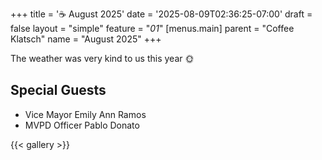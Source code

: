 +++
title = '☕ August 2025'
date = '2025-08-09T02:36:25-07:00'
draft = false
layout = "simple"
feature = "*01*"
[menus.main]
    parent = "Coffee Klatsch"
    name = "August 2025"
+++

The weather was very kind to us this year 🌞

## Special Guests

- Vice Mayor Emily Ann Ramos
- MVPD Officer Pablo Donato

{{< gallery >}}
